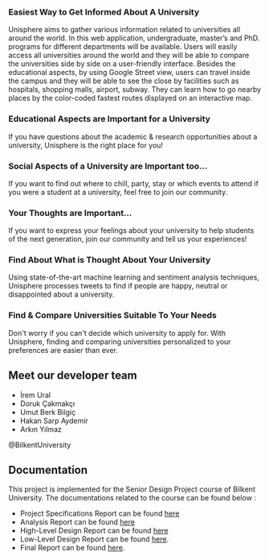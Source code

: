 ﻿

### Easiest Way to Get Informed About A University
Unisphere aims to gather various information related to universities all around the world. In this web application, undergraduate, master’s and PhD. programs for different departments will be available. Users will easily access all universities around the world and they will be able to compare the universities side by side on a user-friendly interface. Besides the educational aspects, by using Google Street view, users can travel inside the campus and they will be able to see the close by facilities such as hospitals, shopping malls, airport, subway. They can learn how to go nearby places by the color-coded fastest routes displayed on an interactive map.

### Educational Aspects are Important for a University
If you have questions about the academic & research opportunities about a university, Unisphere is the right place for you!

### Social Aspects of a University are Important too...
If you want to find out where to chill, party, stay or which events to attend if you were a student at a university, feel free to join our community.

### Your Thoughts are Important...
If you want to express your feelings about your university to help students of the next generation, join our community and tell us your experiences!

### Find About What is Thought About Your University 
Using state-of-the-art machine learning and sentiment analysis techniques, Unisphere processes tweets to find if people are happy, neutral or disappointed about a university.

### Find & Compare Universities Suitable To Your Needs
Don't worry if you can't decide which university to apply for. With Unisphere, finding and comparing universities personalized to your preferences are easier than ever. 

## Meet our developer team
- İrem Ural 
- Doruk Çakmakçı 
- Umut Berk Bilgiç 
- Hakan Sarp Aydemir 
- Arkın Yılmaz

@BilkentUniversity

## Documentation
This project is implemented for the Senior Design Project course of Bilkent University. The documentations related to the course can be found below :

* Project Specifications Report can be found [here](https://github.com/unisphere-bilkent/unisphere-bilkent.github.io/blob/master/docs/project-specifications-report.pdf)
* Analysis Report can be found [here](https://github.com/unisphere-bilkent/unisphere-bilkent.github.io/blob/master/docs/analysis-report.pdf)
* High-Level Design Report can be found [here](https://github.com/unisphere-bilkent/unisphere-bilkent.github.io/blob/master/docs/high-level-design-report.pdf)
* Low-Level Design Report can be found [here](https://github.com/unisphere-bilkent/unisphere-bilkent.github.io/blob/master/docs/low-level-design-report.pdf).
* Final Report can be found [here](https://github.com/unisphere-bilkent/unisphere-bilkent.github.io/blob/master/docs/final-report.pdf).
